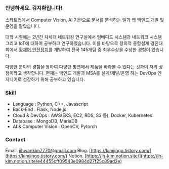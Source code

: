 ### 안녕하세요. 김지환입니다!

스타트업에서 Computer Vision, AI 기반으로 문서를 분석하는 일과 웹 백엔드 개발 및 운영을 맡았습니다. 

대학 시절에는 2년간 차세대 네트워킹 연구실에서 임베디드 시스템과 네트워크 시스템 그리고 IoT에 대하여 공부하고 연구하였습니다. 이를 바탕으로 창의적 종합설계 경진대회에서 [](https://www.notion.so/e264cef5c54d4a9f81905f21e3eae652)[휠체어 안전장치](https://www.notion.so/74f7214477b14de8bc5a0215623b17ea)를 개발하여 전국 145개팀 중 최우수상을 수상한 경험이 있습니다. 

다양한 분야의 경험을 통하여 다양한 방면에서 제품을 바라볼 수 있다는 것과이 저의 장점이라고 생각합니다. 현재는 백엔드 개발과 MSA를 설계/개발/운영 하는 DevOps 엔지니어로 성장하기 위해 공부하고 있습니다.

### Skill

- Language : Python, C++, Javascript
- Back-End : Flask, Node.js
- Cloud & DevOps : AWS(EKS, EC2, RDS, S3 등), Docker, Kubernetes
- Database : MongoDB, MariaDB
- AI & Computer Vision : OpenCV, Pytorch

### Contact
Email. [jihwankim7770@gmail.com](mailto:jihwankim7770@gmail.com) 
Blog. [https://kimjingo.tistory.com/](https://kimjingo.tistory.com/)
Notion. [https://jh-kim.notion.site/](https://jh-kim.notion.site/e44455cff09543e0984d27f25c89ad2e)
